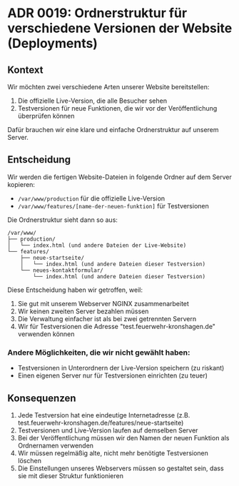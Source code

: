 # ADR 0019: Ordnerstruktur für verschiedene Versionen der Website (Deployments)

## Kontext

Wir möchten zwei verschiedene Arten unserer Website bereitstellen:

1. Die offizielle Live-Version, die alle Besucher sehen
2. Testversionen für neue Funktionen, die wir vor der Veröffentlichung überprüfen können

Dafür brauchen wir eine klare und einfache Ordnerstruktur auf unserem Server.

## Entscheidung

Wir werden die fertigen Website-Dateien in folgende Ordner auf dem Server kopieren:

- `/var/www/production` für die offizielle Live-Version
- `/var/www/features/[name-der-neuen-funktion]` für Testversionen

Die Ordnerstruktur sieht dann so aus:

```
/var/www/
├── production/
│   └── index.html (und andere Dateien der Live-Website)
└── features/
    ├── neue-startseite/
    │   └── index.html (und andere Dateien dieser Testversion)
    └── neues-kontaktformular/
        └── index.html (und andere Dateien dieser Testversion)
```

Diese Entscheidung haben wir getroffen, weil:

1. Sie gut mit unserem Webserver NGINX zusammenarbeitet
2. Wir keinen zweiten Server bezahlen müssen
3. Die Verwaltung einfacher ist als bei zwei getrennten Servern
4. Wir für Testversionen die Adresse "test.feuerwehr-kronshagen.de" verwenden können

### Andere Möglichkeiten, die wir nicht gewählt haben:

- Testversionen in Unterordnern der Live-Version speichern (zu riskant)
- Einen eigenen Server nur für Testversionen einrichten (zu teuer)

## Konsequenzen

1. Jede Testversion hat eine eindeutige Internetadresse (z.B. test.feuerwehr-kronshagen.de/features/neue-startseite)
2. Testversionen und Live-Version laufen auf demselben Server
3. Bei der Veröffentlichung müssen wir den Namen der neuen Funktion als Ordnernamen verwenden
4. Wir müssen regelmäßig alte, nicht mehr benötigte Testversionen löschen
5. Die Einstellungen unseres Webservers müssen so gestaltet sein, dass sie mit dieser Struktur funktionieren
